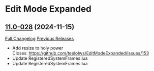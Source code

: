 # Edit Mode Expanded

## [11.0-028](https://github.com/teelolws/EditModeExpanded/tree/11.0-028) (2024-11-15)
[Full Changelog](https://github.com/teelolws/EditModeExpanded/compare/11.0-027...11.0-028) [Previous Releases](https://github.com/teelolws/EditModeExpanded/releases)

- Add resize to holy power  
    Closes: https://github.com/teelolws/EditModeExpanded/issues/153  
- Update RegisteredSystemFrames.lua  
- Update RegisteredSystemFrames.lua  
